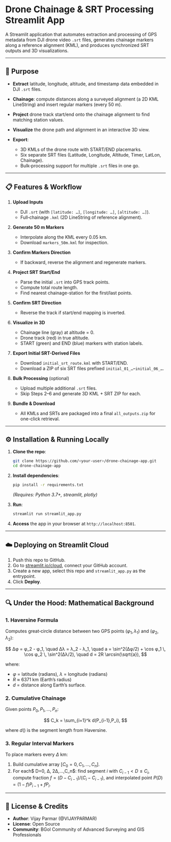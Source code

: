 # Drone Chainage & SRT Processing Streamlit App

A Streamlit application that automates extraction and processing of GPS metadata from DJI drone video `.srt` files, generates chainage markers along a reference alignment (KML), and produces synchronized SRT outputs and 3D visualizations.

---

## 🚀 Purpose

* **Extract** latitude, longitude, altitude, and timestamp data embedded in DJI `.srt` files.
* **Chainage**: compute distances along a surveyed alignment (a 2D KML LineString) and insert regular markers (every 50 m).
* **Project** drone track start/end onto the chainage alignment to find matching station values.
* **Visualize** the drone path and alignment in an interactive 3D view.
* **Export**:

  * 3D KMLs of the drone route with START/END placemarks.
  * Six separate SRT files (Latitude, Longitude, Altitude, Timer, LatLon, Chainage).
  * Bulk‐processing support for multiple `.srt` files in one go.

---

## 📋 Features & Workflow

1. **Upload Inputs**

   * DJI `.srt` (with `[latitude: …]`, `[longitude: …]`, `[altitude: …]`).
   * Full‐chainage `.kml` (2D LineString of reference alignment).

2. **Generate 50 m Markers**

   * Interpolate along the KML every 0.05 km.
   * Download `markers_50m.kml` for inspection.

3. **Confirm Markers Direction**

   * If backward, reverse the alignment and regenerate markers.

4. **Project SRT Start/End**

   * Parse the initial `.srt` into GPS track points.
   * Compute total route length.
   * Find nearest chainage-station for the first/last points.

5. **Confirm SRT Direction**

   * Reverse the track if start/end mapping is inverted.

6. **Visualize in 3D**

   * Chainage line (gray) at altitude = 0.
   * Drone track (red) in true altitude.
   * START (green) and END (blue) markers with station labels.

7. **Export Initial SRT-Derived Files**

   * Download `initial_srt_route.kml` with START/END.
   * Download a ZIP of six SRT files prefixed `initial_01_…`–`initial_06_…`.

8. **Bulk Processing** (optional)

   * Upload multiple additional `.srt` files.
   * Skip Steps 2–6 and generate 3D KML + SRT ZIP for each.

9. **Bundle & Download**

   * All KMLs and SRTs are packaged into a final `all_outputs.zip` for one-click retrieval.

---

## ⚙️ Installation & Running Locally

1. **Clone the repo**:

   ```bash
   git clone https://github.com/<your-user>/drone-chainage-app.git
   cd drone-chainage-app
   ```

2. **Install dependencies**:

   ```bash
   pip install -r requirements.txt
   ```

   *(Requires: Python 3.7+, streamlit, plotly)*

3. **Run**:

   ```bash
   streamlit run streamlit_app.py
   ```

4. **Access** the app in your browser at `http://localhost:8501`.

---

## ☁️ Deploying on Streamlit Cloud

1. Push this repo to GitHub.
2. Go to [streamlit.io/cloud](https://streamlit.io/cloud), connect your GitHub account.
3. Create a new app, select this repo and `streamlit_app.py` as the entrypoint.
4. Click **Deploy**.

---

## 🔍 Under the Hood: Mathematical Background

### 1. Haversine Formula

Computes great‐circle distance between two GPS points $(φ_1, λ_1)$ and $(φ_2, λ_2)$:

$$
Δφ = φ_2 - φ_1,
\quad Δλ = λ_2 - λ_1,
\quad a = \sin^2(Δφ/2) + \cos φ_1 \, \cos φ_2 \, \sin^2(Δλ/2),
\quad d = 2R \arcsin(\sqrt{a}),
$$

where:

* $φ$ = latitude (radians), $λ$ = longitude (radians)
* $R$ ≈ 6371 km (Earth’s radius)
* $d$ = distance along Earth’s surface.

### 2. Cumulative Chainage

Given points $P_0,P_1,…,P_n$:

$$
C_k = \sum_{i=1}^k d(P_{i-1},P_i),
$$

where $d()$ is the segment length from Haversine.

### 3. Regular Interval Markers

To place markers every $Δ$ km:

1. Build cumulative array $[C_0=0,C_1,…,C_n]$.
2. For each$ D=0, Δ, 2Δ,…,C_n$: find segment $i$ with
   $C_{i-1} < D ≤ C_i$, compute fraction
   $f = (D - C_{i-1})/(C_i - C_{i-1})$, and
   interpolated point $P(D) = (1-f)P_{i-1} + fP_i$.

---

## 📜 License & Credits

* **Author**: Vijay Parmar (@VIJAYPARMAR)
* **License**: Open Source 
* **Community**: BGol Community of Advanced Surveying and GIS Professionals
